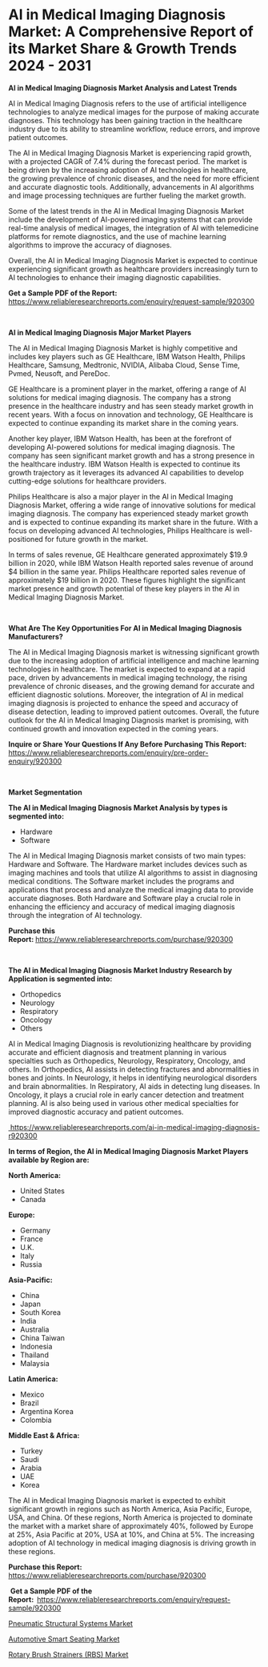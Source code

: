 <p><h1>AI in Medical Imaging Diagnosis Market: A Comprehensive Report of its Market Share & Growth Trends 2024 - 2031</h1></p><p><strong>AI in Medical Imaging Diagnosis Market Analysis and Latest Trends</strong></p>
<p><p>AI in Medical Imaging Diagnosis refers to the use of artificial intelligence technologies to analyze medical images for the purpose of making accurate diagnoses. This technology has been gaining traction in the healthcare industry due to its ability to streamline workflow, reduce errors, and improve patient outcomes.</p><p>The AI in Medical Imaging Diagnosis Market is experiencing rapid growth, with a projected CAGR of 7.4% during the forecast period. The market is being driven by the increasing adoption of AI technologies in healthcare, the growing prevalence of chronic diseases, and the need for more efficient and accurate diagnostic tools. Additionally, advancements in AI algorithms and image processing techniques are further fueling the market growth.</p><p>Some of the latest trends in the AI in Medical Imaging Diagnosis Market include the development of AI-powered imaging systems that can provide real-time analysis of medical images, the integration of AI with telemedicine platforms for remote diagnostics, and the use of machine learning algorithms to improve the accuracy of diagnoses.</p><p>Overall, the AI in Medical Imaging Diagnosis Market is expected to continue experiencing significant growth as healthcare providers increasingly turn to AI technologies to enhance their imaging diagnostic capabilities.</p></p>
<p><strong>Get a Sample PDF of the Report:&nbsp;</strong> <a href="https://www.reliableresearchreports.com/enquiry/request-sample/920300">https://www.reliableresearchreports.com/enquiry/request-sample/920300</a></p>
<p>&nbsp;</p>
<p><strong>AI in Medical Imaging Diagnosis Major Market Players</strong></p>
<p><p>The AI in Medical Imaging Diagnosis Market is highly competitive and includes key players such as GE Healthcare, IBM Watson Health, Philips Healthcare, Samsung, Medtronic, NVIDIA, Alibaba Cloud, Sense Time, Pvmed, Neusoft, and PereDoc.</p><p>GE Healthcare is a prominent player in the market, offering a range of AI solutions for medical imaging diagnosis. The company has a strong presence in the healthcare industry and has seen steady market growth in recent years. With a focus on innovation and technology, GE Healthcare is expected to continue expanding its market share in the coming years.</p><p>Another key player, IBM Watson Health, has been at the forefront of developing AI-powered solutions for medical imaging diagnosis. The company has seen significant market growth and has a strong presence in the healthcare industry. IBM Watson Health is expected to continue its growth trajectory as it leverages its advanced AI capabilities to develop cutting-edge solutions for healthcare providers.</p><p>Philips Healthcare is also a major player in the AI in Medical Imaging Diagnosis Market, offering a wide range of innovative solutions for medical imaging diagnosis. The company has experienced steady market growth and is expected to continue expanding its market share in the future. With a focus on developing advanced AI technologies, Philips Healthcare is well-positioned for future growth in the market.</p><p>In terms of sales revenue, GE Healthcare generated approximately $19.9 billion in 2020, while IBM Watson Health reported sales revenue of around $4 billion in the same year. Philips Healthcare reported sales revenue of approximately $19 billion in 2020. These figures highlight the significant market presence and growth potential of these key players in the AI in Medical Imaging Diagnosis Market.</p></p>
<p>&nbsp;</p>
<p><strong>What Are The Key Opportunities For AI in Medical Imaging Diagnosis Manufacturers?</strong></p>
<p><p>The AI in Medical Imaging Diagnosis market is witnessing significant growth due to the increasing adoption of artificial intelligence and machine learning technologies in healthcare. The market is expected to expand at a rapid pace, driven by advancements in medical imaging technology, the rising prevalence of chronic diseases, and the growing demand for accurate and efficient diagnostic solutions. Moreover, the integration of AI in medical imaging diagnosis is projected to enhance the speed and accuracy of disease detection, leading to improved patient outcomes. Overall, the future outlook for the AI in Medical Imaging Diagnosis market is promising, with continued growth and innovation expected in the coming years.</p></p>
<p><strong>Inquire or Share Your Questions If Any Before Purchasing This Report:</strong> <a href="https://www.reliableresearchreports.com/enquiry/pre-order-enquiry/920300">https://www.reliableresearchreports.com/enquiry/pre-order-enquiry/920300</a></p>
<p>&nbsp;</p>
<p><strong>Market Segmentation</strong></p>
<p><strong>The AI in Medical Imaging Diagnosis Market Analysis by types is segmented into:</strong></p>
<p><ul><li>Hardware</li><li>Software</li></ul></p>
<p><p>The AI in Medical Imaging Diagnosis market consists of two main types: Hardware and Software. The Hardware market includes devices such as imaging machines and tools that utilize AI algorithms to assist in diagnosing medical conditions. The Software market includes the programs and applications that process and analyze the medical imaging data to provide accurate diagnoses. Both Hardware and Software play a crucial role in enhancing the efficiency and accuracy of medical imaging diagnosis through the integration of AI technology.</p></p>
<p><strong>Purchase this Report:&nbsp;</strong><a href="https://www.reliableresearchreports.com/purchase/920300">https://www.reliableresearchreports.com/purchase/920300</a></p>
<p>&nbsp;</p>
<p><strong>The AI in Medical Imaging Diagnosis Market Industry Research by Application is segmented into:</strong></p>
<p><ul><li>Orthopedics</li><li>Neurology</li><li>Respiratory</li><li>Oncology</li><li>Others</li></ul></p>
<p><p>AI in Medical Imaging Diagnosis is revolutionizing healthcare by providing accurate and efficient diagnosis and treatment planning in various specialties such as Orthopedics, Neurology, Respiratory, Oncology, and others. In Orthopedics, AI assists in detecting fractures and abnormalities in bones and joints. In Neurology, it helps in identifying neurological disorders and brain abnormalities. In Respiratory, AI aids in detecting lung diseases. In Oncology, it plays a crucial role in early cancer detection and treatment planning. AI is also being used in various other medical specialties for improved diagnostic accuracy and patient outcomes.</p></p>
<p><a href="https://www.reliableresearchreports.com/ai-in-medical-imaging-diagnosis-r920300">&nbsp;https://www.reliableresearchreports.com/ai-in-medical-imaging-diagnosis-r920300</a></p>
<p><strong>In terms of Region, the AI in Medical Imaging Diagnosis Market Players available by Region are:</strong></p>
<p>
    <p> <strong> North America: </strong>
        <ul>
            <li>United States</li>
            <li>Canada</li>
        </ul>
        </p> 
    <p> <strong> Europe: </strong>
        <ul>
            <li>Germany</li>
            <li>France</li>
            <li>U.K.</li>
            <li>Italy</li>
            <li>Russia</li>
        </ul>
        </p> 
    <p> <strong> Asia-Pacific: </strong>
        <ul>
            <li>China</li>
            <li>Japan</li>
            <li>South Korea</li>
            <li>India</li>
            <li>Australia</li>
            <li>China Taiwan</li>
            <li>Indonesia</li>
            <li>Thailand</li>
            <li>Malaysia</li>
        </ul>
        </p> 
    <p> <strong> Latin America: </strong>
        <ul>
            <li>Mexico</li>
            <li>Brazil</li>
            <li>Argentina Korea</li>
            <li>Colombia</li>
        </ul>
        </p> 
    <p> <strong> Middle East & Africa: </strong>
        <ul>
            <li>Turkey</li>
            <li>Saudi</li>
            <li>Arabia</li>
            <li>UAE</li>
            <li>Korea</li>
        </ul>
    </p>
    </p>
<p><p>The AI in Medical Imaging Diagnosis market is expected to exhibit significant growth in regions such as North America, Asia Pacific, Europe, USA, and China. Of these regions, North America is projected to dominate the market with a market share of approximately 40%, followed by Europe at 25%, Asia Pacific at 20%, USA at 10%, and China at 5%. The increasing adoption of AI technology in medical imaging diagnosis is driving growth in these regions.</p></p>
<p><strong>Purchase this Report: </strong><a href="https://www.reliableresearchreports.com/purchase/920300">https://www.reliableresearchreports.com/purchase/920300</a></p>
<p>&nbsp;<strong>Get a Sample PDF of the Report:&nbsp;&nbsp;</strong><a href="https://www.reliableresearchreports.com/enquiry/request-sample/920300">https://www.reliableresearchreports.com/enquiry/request-sample/920300</a></p>
<p><strong></strong></p>
<p><p><a href="https://www.linkedin.com/pulse/pneumatic-structural-systems-market-emerging-trends-future-eck7e?trackingId=uu7xLZ6kFMF322NszQ58%2FA%3D%3D">Pneumatic Structural Systems Market</a></p><p><a href="https://www.linkedin.com/pulse/automotive-smart-seating-market-outlook-forecast-from-qixhe?trackingId=PDJgc6CfQYhoG1I4BU6m0g%3D%3D">Automotive Smart Seating Market</a></p><p><a href="https://www.linkedin.com/pulse/rotary-brush-strainers-rbs-market-share-size-trends-industry-i1jle?trackingId=VjIsBHLREQHgzlGXaW4jqA%3D%3D">Rotary Brush Strainers (RBS) Market</a></p></p>